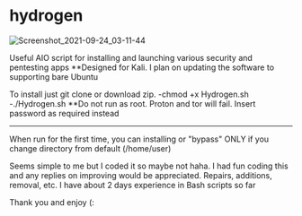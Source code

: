 # hydrogen

![Screenshot_2021-09-24_03-11-44](https://user-images.githubusercontent.com/91309101/134635659-530796fb-335c-4640-be82-a4bcbf7d8e3a.png)


Useful AIO script for installing and launching various security and pentesting apps
**Designed for Kali. I plan on updating the software to supporting bare Ubuntu

To install just git clone or download zip. 
-chmod +x Hydrogen.sh
-./Hydrogen.sh
**Do not run as root. Proton and tor will fail. Insert password as required instead
_________________

When run for the first time, you can installing or "bypass" ONLY if you change directory from default (/home/user)

Seems simple to me but I coded it so maybe not haha. I had fun coding this and any replies on improving would be appreciated. Repairs, additions, removal, etc.
I have about 2 days experience in Bash scripts so far

Thank you and enjoy (:
